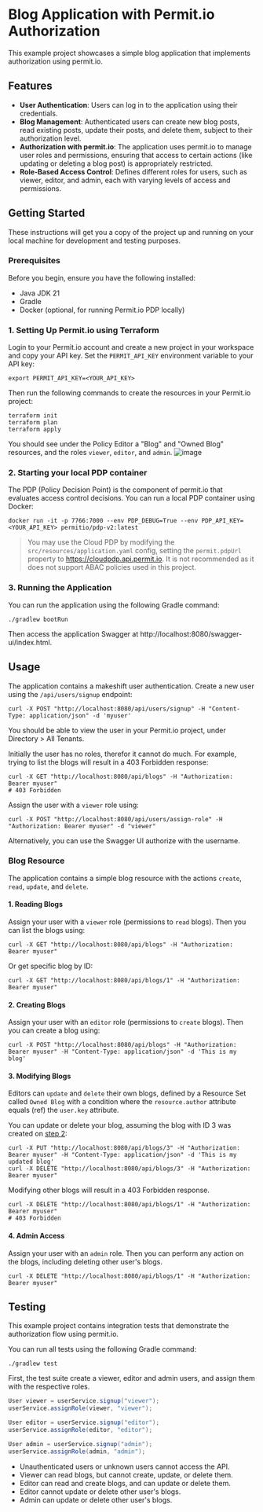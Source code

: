 # Blog Application with Permit.io Authorization

This example project showcases a simple blog application that implements authorization using permit.io.

## Features

- **User Authentication**: Users can log in to the application using their credentials.
- **Blog Management**: Authenticated users can create new blog posts, read existing posts, update their posts, and
  delete them, subject to their authorization level.
- **Authorization with permit.io**: The application uses permit.io to manage user roles and permissions, ensuring that
  access to certain actions (like updating or deleting a blog post) is appropriately restricted.
- **Role-Based Access Control**: Defines different roles for users, such as viewer, editor, and admin, each with varying
  levels of access and permissions.

## Getting Started

These instructions will get you a copy of the project up and running on your local machine for development and testing
purposes.

### Prerequisites

Before you begin, ensure you have the following installed:

- Java JDK 21
- Gradle
- Docker (optional, for running Permit.io PDP locally)

### 1. Setting Up Permit.io using Terraform

Login to your Permit.io account and create a new project in your workspace and copy your API key.
Set the `PERMIT_API_KEY` environment variable to your API key:

```shell
export PERMIT_API_KEY=<YOUR_API_KEY>
```
Then run the following commands to create the resources in your Permit.io project:
```shell
terraform init
terraform plan
terraform apply
```

You should see under the Policy Editor a "Blog" and "Owned Blog" resources, and the roles `viewer`, `editor`, and `admin`.
![image](https://github.com/permitio/permit-java-example/assets/12188774/d1fd9a57-aae0-42c1-a3e5-81e9af912b91)

### 2. Starting your local PDP container

The PDP (Policy Decision Point) is the component of permit.io that evaluates access control decisions.
You can run a local PDP container using Docker:

```shell
docker run -it -p 7766:7000 --env PDP_DEBUG=True --env PDP_API_KEY=<YOUR_API_KEY> permitio/pdp-v2:latest
```

> You may use the Cloud PDP by modifying the `src/resources/application.yaml` config, setting the `permit.pdpUrl` property to https://cloudpdp.api.permit.io. 
> It is not recommended as it does not support ABAC policies used in this project.

### 3. Running the Application

You can run the application using the following Gradle command:

```shell
./gradlew bootRun
```

Then access the application Swagger at http://localhost:8080/swagger-ui/index.html.

## Usage

The application contains a makeshift user authentication. Create a new user using the `/api/users/signup` endpoint:
```shell
curl -X POST "http://localhost:8080/api/users/signup" -H "Content-Type: application/json" -d 'myuser'
```
You should be able to view the user in your Permit.io project, under Directory > All Tenants.

Initially the user has no roles, therefor it cannot do much. For example, trying to list the blogs will result in a 403 Forbidden response:
```shell
curl -X GET "http://localhost:8080/api/blogs" -H "Authorization: Bearer myuser"
# 403 Forbidden
```
Assign the user with a `viewer` role using:
```shell
curl -X POST "http://localhost:8080/api/users/assign-role" -H "Authorization: Bearer myuser" -d "viewer"
```

Alternatively, you can use the Swagger UI authorize with the username.

### Blog Resource

The application contains a simple blog resource with the actions `create`, `read`, `update`, and `delete`.

#### 1. Reading Blogs
Assign your user with a `viewer` role (permissions to `read` blogs). Then you can list the blogs using:
```shell
curl -X GET "http://localhost:8080/api/blogs" -H "Authorization: Bearer myuser"
```
Or get specific blog by ID:
```shell
curl -X GET "http://localhost:8080/api/blogs/1" -H "Authorization: Bearer myuser"
```

#### 2. Creating Blogs
Assign your user with an `editor` role (permissions to `create` blogs). Then you can create a blog using:
```shell
curl -X POST "http://localhost:8080/api/blogs" -H "Authorization: Bearer myuser" -H "Content-Type: application/json" -d 'This is my blog'
```

#### 3. Modifying Blogs
Editors can `update` and `delete` their own blogs, defined by a Resource Set called `Owned Blog` with a condition where the `resource.author` attribute equals (ref) the `user.key` attribute.

You can update or delete your blog, assuming the blog with ID 3 was created on [step 2](#2-creating-blogs):
```shell
curl -X PUT "http://localhost:8080/api/blogs/3" -H "Authorization: Bearer myuser" -H "Content-Type: application/json" -d 'This is my updated blog'
curl -X DELETE "http://localhost:8080/api/blogs/3" -H "Authorization: Bearer myuser"
```

Modifying other blogs will result in a 403 Forbidden response.
```shell
curl -X DELETE "http://localhost:8080/api/blogs/1" -H "Authorization: Bearer myuser"
# 403 Forbidden
```

#### 4. Admin Access
Assign your user with an `admin` role. Then you can perform any action on the blogs, including deleting other user's blogs.
```shell
curl -X DELETE "http://localhost:8080/api/blogs/1" -H "Authorization: Bearer myuser"
```

## Testing

This example project contains integration tests that demonstrate the authorization flow using permit.io. 

You can run all tests using the following Gradle command:
```shell
./gradlew test
```

First, the test suite create a viewer, editor and admin users, and assign them with the respective roles.
```java
User viewer = userService.signup("viewer");
userService.assignRole(viewer, "viewer");

User editor = userService.signup("editor");
userService.assignRole(editor, "editor");

User admin = userService.signup("admin");
userService.assignRole(admin, "admin");
```

* Unauthenticated users or unknown users cannot access the API.
* Viewer can read blogs, but cannot create, update, or delete them.
* Editor can read and create blogs, and can update or delete them.
* Editor cannot update or delete other user's blogs. 
* Admin can update or delete other user's blogs.
